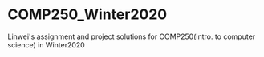 # COMP250_Winter2020
Linwei's assignment and project solutions for COMP250(intro. to computer science) in Winter2020
